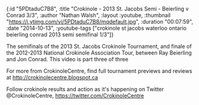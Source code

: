 {:id "5PDtaduC7B8",
 :title "Crokinole - 2013 St. Jacobs Semi - Beierling v Conrad 3/3",
 :author "Nathan Walsh",
 :layout :youtube,
 :thumbnail "https://i.ytimg.com/vi/5PDtaduC7B8/mqdefault.jpg",
 :duration "00:07:59",
 :date "2014-10-13",
 :youtube-tags
 ["crokinole st jacobs waterloo ontario beierling conrad 2013 semi semifinal 1/3"]}


The semifinals of the 2013 St. Jacobs Crokinole Tournament, and finale of the 2012-2013 National Crokinole Association Tour, between Ray Beierling and Jon Conrad. This video is part three of three

For more from CrokinoleCentre, find full tournament previews and reviews at http://crokinolecentre.blogspot.ca

Follow crokinole results and action as it's happening on Twitter @CrokinoleCentre, https://twitter.com/CrokinoleCentre
